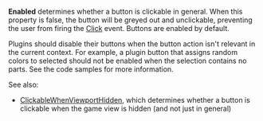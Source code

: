 **Enabled** determines whether a button is clickable in general. When this
property is false, the button will be greyed out and unclickable,
preventing the user from firing the [Click](https://create.roblox.com/docs/reference/engine/classes/PluginToolbarButton#Click)
event. Buttons are enabled by default.

Plugins should disable their buttons when the button action isn't relevant
in the current context. For example, a plugin button that assigns random
colors to selected should not be enabled when the selection contains no
parts. See the code samples for more information.

See also:

- [ClickableWhenViewportHidden](https://create.roblox.com/docs/reference/engine/classes/PluginToolbarButton#ClickableWhenViewportHidden),
  which determines whether a button is clickable when the game view is
  hidden (and not just in general)